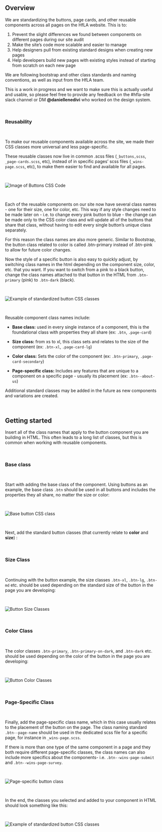 ## **Overview**

We are standardizing the buttons, page cards, and other reusable components across all pages on the HfLA website. This is to:

1. Prevent the slight differences we found between components on different pages during our site audit
1. Make the site’s code more scalable and easier to manage
1. Help designers pull from existing standard designs when creating new pages
1. Help developers build new pages with existing styles instead of starting from scratch on each new page

We are following bootstrap and other class standards and naming conventions, as well as input from the HfLA team.

This is a work in progress and we want to make sure this is actually useful and usable, so please feel free to provide any feedback on the #hfla-site slack channel or DM **@daniellenedivi** who worked on the design system.

<br />

### **Reusability**

<br />

To make our reusable components available across the site, we made their CSS classes more universal and less page-specific. 

These reusable classes now live in common .scss files (`_buttons,scss`,  `_page-cards.scss`,  etc), instead of in specific pages’ scss files (`_wins-page.scss`, etc), to make them easier to find and available for all pages.

<br />

![Image of Buttons CSS Code](https://i.imgur.com/nWaiLaw.png)

<br />

Each of the reusable components on our site now have several class names - one for their size, one for color, etc. This way if any style changes need to be made later on - i.e. to change every pink button to blue - the change can be made only to the CSS color class and will update all of the buttons that share that class, without having to edit every single button’s unique class separately. 

For this reason the class names are also more generic. Similar to Bootstrap, the button class related to color is called .btn-primary instead of .btn-pink to allow for future color changes.

Now the style of a specific button is also easy to quickly adjust, by switching class names in the html depending on the component size, color, etc. that you want. If you want to switch from a pink to a black button, change the class names attached to that button in the HTML from `.btn-primary` (pink) to `.btn-dark` (black).

<br />

![Example of standardized button CSS classes ](https://i.imgur.com/btlqxzC.png)

<br />

Reusable component class names include:

* **Base class:** used in every single instance of a component, this is the foundational class with properties they all share (ex: `.btn`, `.page-card`)

* **Size class:** from xs to xl, this class sets and relates to the size of the component (ex: `.btn-xl`, `.page-card-lg`)

* **Color class:** Sets the color of the component (ex: `.btn-primary`, `.page-card-secondary`)

* **Page-specific class:** Includes any features that are unique to a component on a specific page - usually its placement (ex: `.btn--about-us`)

Additional standard classes may be added in the future as new components and variations are created.

<br />

## **Getting started** 

Insert all of the class names that apply to the button component you are building in HTML. This often leads to a long list of classes, but this is common when working with reusable components.

<br />

### **Base class**

<br />

Start with adding the base class of the component. Using buttons as an example, the base class `.btn` should be used in all buttons and includes the properties they all share, no matter the size or color:

<br />

![Base button CSS class](https://i.imgur.com/i3feJ3w.png)

<br />

Next, add the standard button classes (that currently relate to **color** and **size**) :

<br />

### **Size Class**

<br />

Continuing with the button example, the size classes `.btn-xl`, `.btn-lg`, `.btn-md` etc. should be used depending on the standard size of the button in the page you are developing:

<br />

![Button Size Classes](https://i.imgur.com/nmo4cJc.png)

<br />

### **Color Class**

<br />

The color classes `.btn-primary`, `.btn-primary-on-dark`, and `.btn-dark` etc. should be used depending on the color of the button in the page you are developing:

<br />

![Button Color Classes](https://i.imgur.com/irAoLiZ.png)

<br />

### **Page-Specific Class**

<br />

Finally, add the page-specific class name, which in this case usually relates to the placement of the button on the page. The class naming standard `.btn--page-name` should be used in the dedicated scss file for a specific page, for instance in `_wins-page.scss`. 

If there is more than one type of the same component in a page and they both require different page-specific classes, the class names can also include more specifics about the components- i.e. `.btn--wins-page-submit` and `.btn--wins-page-survey`.

<br />

![Page-specific button class](https://i.imgur.com/riRgHgj.png)

<br />

In the end, the classes you selected and added to your component in HTML should look something like this:

<br />

![Example of standardized button CSS classes ](https://i.imgur.com/btlqxzC.png)
